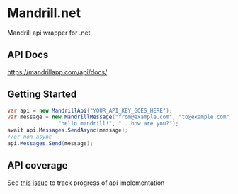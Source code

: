 Mandrill.net
============

Mandrill api wrapper for .net

## API Docs

https://mandrillapp.com/api/docs/

## Getting Started

```cs
var api = new MandrillApi("YOUR_API_KEY_GOES_HERE");
var message = new MandrillMessage("from@example.com", "to@example.com",
                "hello mandrill!", "...how are you?");
await api.Messages.SendAsync(message);
//or non-async
api.Messages.Send(message);
```
## API coverage

See [this issue](https://github.com/feinoujc/Mandrill.net/issues/1) to track progress of api implementation

